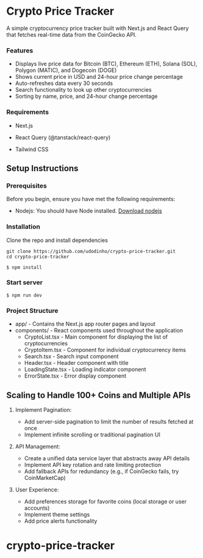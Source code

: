 # Crypto Price Tracker

A simple cryptocurrency price tracker built with Next.js and React Query that fetches real-time data from the CoinGecko API.

### Features

- Displays live price data for Bitcoin (BTC), Ethereum (ETH), Solana (SOL), Polygon (MATIC), and Dogecoin (DOGE)
- Shows current price in USD and 24-hour price change percentage
- Auto-refreshes data every 30 seconds
- Search functionality to look up other cryptocurrencies
- Sorting by name, price, and 24-hour change percentage

### Requirements

- Next.js

- React Query (@tanstack/react-query)

- Tailwind CSS

## Setup Instructions

### Prerequisites

Before you begin, ensure you have met the following requirements:

- Nodejs: You should have Node installed. [Download nodejs](https://nodejs.org)

### Installation

Clone the repo and install dependencies

```shell
git clone https://github.com/udodinho/crypto-price-tracker.git
cd crypto-price-tracker
```

```shell
$ npm install
```

### Start server

```shell
$ npm run dev
```

### Project Structure

- app/ - Contains the Next.js app router pages and layout
- components/ - React components used throughout the application
  - CryptoList.tsx - Main component for displaying the list of cryptocurrencies
  - CryptoItem.tsx - Component for individual cryptocurrency items
  - Search.tsx - Search input component
  - Header.tsx - Header component with title
  - LoadingState.tsx - Loading indicator component
  - ErrorState.tsx - Error display component



## Scaling to Handle 100+ Coins and Multiple APIs

1. Implement Pagination:

    - Add server-side pagination to limit the number of results fetched at once
    - Implement infinite scrolling or traditional pagination UI

2. API Management:

    - Create a unified data service layer that abstracts away API details
    - Implement API key rotation and rate limiting protection
    - Add fallback APIs for redundancy (e.g., if CoinGecko fails, try CoinMarketCap)

3. User Experience:
    - Add preferences storage for favorite coins (local storage or user accounts)
    - Implement theme settings
    - Add price alerts functionality

# crypto-price-tracker
